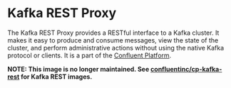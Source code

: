 # Kafka REST Proxy

The Kafka REST Proxy provides a RESTful interface to a Kafka cluster. It makes it easy to produce and consume messages, view the state of the cluster, and perform administrative actions without using the native Kafka protocol or clients. It is a part of the [Confluent Platform](https://confluent.io/product/).

**NOTE: This image is no longer maintained. See [confluentinc/cp-kafka-rest](https://hub.docker.com/r/confluentinc/cp-kafka-rest/) for Kafka REST images.**
